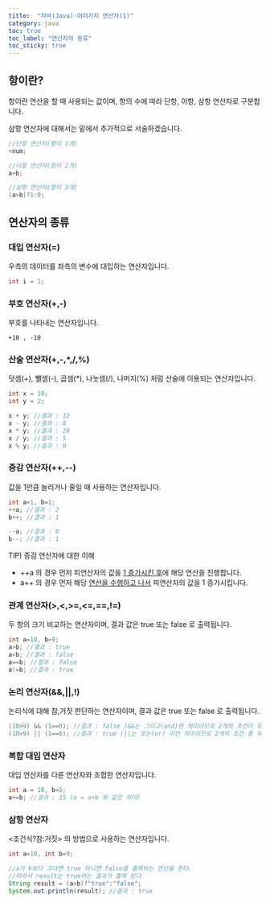 ```yaml
---
title:  "자바(Java)-여러가지 연산자(1)"
category: java
toc: true
toc_label: "연산자의 종류"
toc_sticky: true
---
```








## 항이란?

항이란 연산을 할 때 사용되는 값이며, 항의 수에 따라 단항, 이항, 삼항 연산자로 구분합니다.

삼항 연산자에 대해서는 밑에서 추가적으로 서술하겠습니다.

```java
//단항 연산자(항이 1개)
+num;

//이항 연산자(항이 2개)
a+b;

//삼항 연산자(항이 3개)
(a>b)?1:0;
```





## 연산자의 종류

### 대입 연산자(=)

우측의 데이터를 좌측의 변수에 대입하는 연산자입니다.

```java
int i = 1;
```



### 부호 연산자(+,-)

부호를 나타내는 연산자입니다.

```
+10 , -10
```



### 산술 연산자(+,-,*,/,%)

덧셈(+), 뺄셈(-), 곱셈(*), 나눗셈(/), 나머지(%) 처럼 산술에 이용되는 연산자입니다.

```java
int x = 10;
int y = 2;

x + y; //결과 : 12
x - y; //결과 : 8
x * y; //결과 : 20
x / y; //결과 : 5
x % y; //결과 : 0
```



### 증감 연산자(++,--)

값을 1만큼 늘리거나 줄일 때 사용하는 연산자입니다.

```java
int a=1, b=1;
++a; //결과 : 2
b++; //결과 : 1

--a; //결과 : 0
b--; //결과 : 1
```

TIP) 증감 연산자에 대한 이해
- ++a 의 경우 먼저 피연산자의 값을 <u>1 증가시킨 후</u>에 해당 연산을 진행합니다.
- a++ 의 경우 먼저 해당 <u>연산을 수행하고 나서</u> 피연산자의 값을 1 증가시킵니다.



### 관계 연산자(>,<,>=,<=,==,!=)

두 항의 크기 비교하는 연산자이며, 결과 값은 true 또는 false 로 출력됩니다.

```java
int a=10, b=9;
a>b; //결과 : true
a<b; //결과 : false
a==b; //결과 : false
a!=b; //결과 : true
```



### 논리 연산자(&&,||,!)

논리식에 대해 참,거짓 판단하는 연산자이며, 결과 값은 true 또는 false 로 출력됩니다.

```java
(10>9) && (1==0); //결과 : false (&&는 그리고(and)란 의미이므로 2개의 조건이 모두 만족해야 한다.)
(10>9) || (1==0); //결과 : true (||는 또는(or) 이란 의미이므로 2개의 조건 중 하나만 만족하면 된다.)
```



### 복합 대입 연산자

대입 연산자를 다른 연산자와 조합한 연산자입니다.

```java
int a = 10, b=5;
a+=b; //결과 : 15 (a = a+b 와 같은 의미)
```



### 삼항 연산자

\<조건식?참:거짓\> 의 방법으로 사용하는 연산자입니다.

```java
int a=10, int b=9;

//a가 b보다 크다면 true 아니면 false를 출력하는 연산을 한다. 
//따라서 result는 true라는 결과가 출력 된다.
String result = (a>b)?"true":"false";
System.out.println(result); //결과 : true
```



